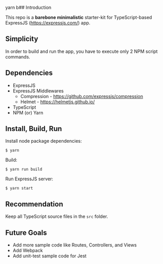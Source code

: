 yarn b## Introduction

This repo is a **barebone minimalistic** starter-kit for TypeScript-based ExpressJS (https://expressjs.com/) app.

## Simplicity

In order to build and run the app, you have to execute only 2 NPM script commands.

## Dependencies

* ExpressJS
* ExpressJS Middlewares
    * Compression - https://github.com/expressjs/compression
    * Helmet - https://helmetjs.github.io/
* TypeScript
* NPM (or) Yarn

## Install, Build, Run

Install node package dependencies:

`$ yarn`

Build:

`$ yarn run build`

Run ExpressJS server:

`$ yarn start`

## Recommendation

Keep all TypeScript source files in the `src` folder.

## Future Goals

* Add more sample code like Routes, Controllers, and Views
* Add Webpack
* Add unit-test sample code for Jest
